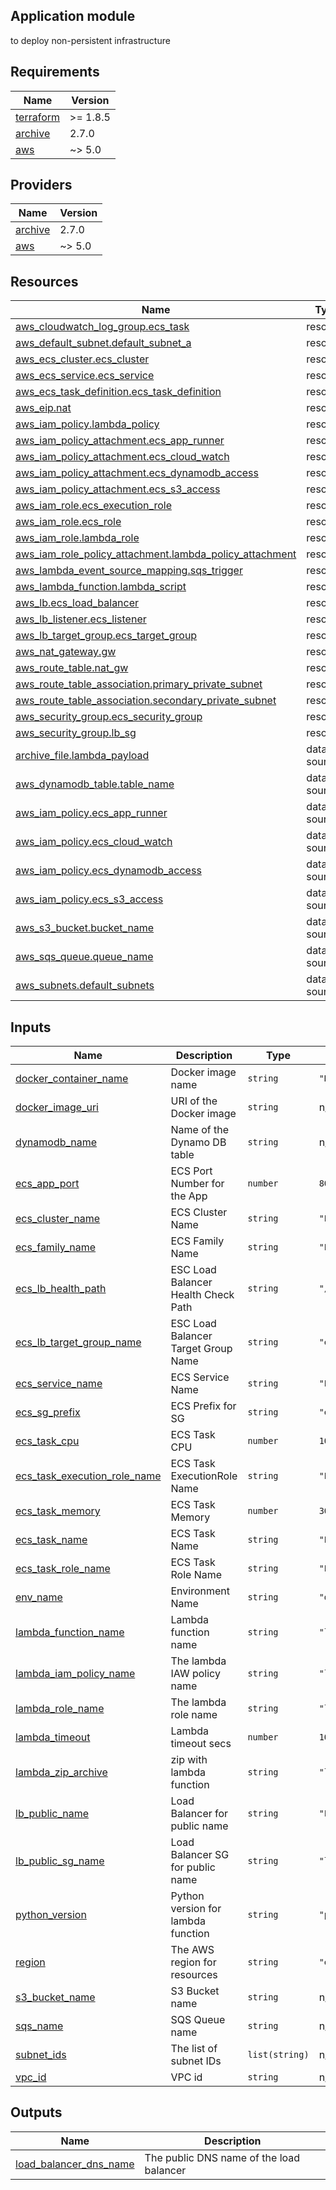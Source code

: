 ## Application module

to deploy non-persistent infrastructure

## Requirements

| Name | Version |
|------|---------|
| <a name="requirement_terraform"></a> [terraform](#requirement\_terraform) | >= 1.8.5 |
| <a name="requirement_archive"></a> [archive](#requirement\_archive) | 2.7.0 |
| <a name="requirement_aws"></a> [aws](#requirement\_aws) | ~> 5.0 |

## Providers

| Name | Version |
|------|---------|
| <a name="provider_archive"></a> [archive](#provider\_archive) | 2.7.0 |
| <a name="provider_aws"></a> [aws](#provider\_aws) | ~> 5.0 |

## Resources

| Name | Type |
|------|------|
| [aws_cloudwatch_log_group.ecs_task](https://registry.terraform.io/providers/hashicorp/aws/latest/docs/resources/cloudwatch_log_group) | resource |
| [aws_default_subnet.default_subnet_a](https://registry.terraform.io/providers/hashicorp/aws/latest/docs/resources/default_subnet) | resource |
| [aws_ecs_cluster.ecs_cluster](https://registry.terraform.io/providers/hashicorp/aws/latest/docs/resources/ecs_cluster) | resource |
| [aws_ecs_service.ecs_service](https://registry.terraform.io/providers/hashicorp/aws/latest/docs/resources/ecs_service) | resource |
| [aws_ecs_task_definition.ecs_task_definition](https://registry.terraform.io/providers/hashicorp/aws/latest/docs/resources/ecs_task_definition) | resource |
| [aws_eip.nat](https://registry.terraform.io/providers/hashicorp/aws/latest/docs/resources/eip) | resource |
| [aws_iam_policy.lambda_policy](https://registry.terraform.io/providers/hashicorp/aws/latest/docs/resources/iam_policy) | resource |
| [aws_iam_policy_attachment.ecs_app_runner](https://registry.terraform.io/providers/hashicorp/aws/latest/docs/resources/iam_policy_attachment) | resource |
| [aws_iam_policy_attachment.ecs_cloud_watch](https://registry.terraform.io/providers/hashicorp/aws/latest/docs/resources/iam_policy_attachment) | resource |
| [aws_iam_policy_attachment.ecs_dynamodb_access](https://registry.terraform.io/providers/hashicorp/aws/latest/docs/resources/iam_policy_attachment) | resource |
| [aws_iam_policy_attachment.ecs_s3_access](https://registry.terraform.io/providers/hashicorp/aws/latest/docs/resources/iam_policy_attachment) | resource |
| [aws_iam_role.ecs_execution_role](https://registry.terraform.io/providers/hashicorp/aws/latest/docs/resources/iam_role) | resource |
| [aws_iam_role.ecs_role](https://registry.terraform.io/providers/hashicorp/aws/latest/docs/resources/iam_role) | resource |
| [aws_iam_role.lambda_role](https://registry.terraform.io/providers/hashicorp/aws/latest/docs/resources/iam_role) | resource |
| [aws_iam_role_policy_attachment.lambda_policy_attachment](https://registry.terraform.io/providers/hashicorp/aws/latest/docs/resources/iam_role_policy_attachment) | resource |
| [aws_lambda_event_source_mapping.sqs_trigger](https://registry.terraform.io/providers/hashicorp/aws/latest/docs/resources/lambda_event_source_mapping) | resource |
| [aws_lambda_function.lambda_script](https://registry.terraform.io/providers/hashicorp/aws/latest/docs/resources/lambda_function) | resource |
| [aws_lb.ecs_load_balancer](https://registry.terraform.io/providers/hashicorp/aws/latest/docs/resources/lb) | resource |
| [aws_lb_listener.ecs_listener](https://registry.terraform.io/providers/hashicorp/aws/latest/docs/resources/lb_listener) | resource |
| [aws_lb_target_group.ecs_target_group](https://registry.terraform.io/providers/hashicorp/aws/latest/docs/resources/lb_target_group) | resource |
| [aws_nat_gateway.gw](https://registry.terraform.io/providers/hashicorp/aws/latest/docs/resources/nat_gateway) | resource |
| [aws_route_table.nat_gw](https://registry.terraform.io/providers/hashicorp/aws/latest/docs/resources/route_table) | resource |
| [aws_route_table_association.primary_private_subnet](https://registry.terraform.io/providers/hashicorp/aws/latest/docs/resources/route_table_association) | resource |
| [aws_route_table_association.secondary_private_subnet](https://registry.terraform.io/providers/hashicorp/aws/latest/docs/resources/route_table_association) | resource |
| [aws_security_group.ecs_security_group](https://registry.terraform.io/providers/hashicorp/aws/latest/docs/resources/security_group) | resource |
| [aws_security_group.lb_sg](https://registry.terraform.io/providers/hashicorp/aws/latest/docs/resources/security_group) | resource |
| [archive_file.lambda_payload](https://registry.terraform.io/providers/hashicorp/archive/2.7.0/docs/data-sources/file) | data source |
| [aws_dynamodb_table.table_name](https://registry.terraform.io/providers/hashicorp/aws/latest/docs/data-sources/dynamodb_table) | data source |
| [aws_iam_policy.ecs_app_runner](https://registry.terraform.io/providers/hashicorp/aws/latest/docs/data-sources/iam_policy) | data source |
| [aws_iam_policy.ecs_cloud_watch](https://registry.terraform.io/providers/hashicorp/aws/latest/docs/data-sources/iam_policy) | data source |
| [aws_iam_policy.ecs_dynamodb_access](https://registry.terraform.io/providers/hashicorp/aws/latest/docs/data-sources/iam_policy) | data source |
| [aws_iam_policy.ecs_s3_access](https://registry.terraform.io/providers/hashicorp/aws/latest/docs/data-sources/iam_policy) | data source |
| [aws_s3_bucket.bucket_name](https://registry.terraform.io/providers/hashicorp/aws/latest/docs/data-sources/s3_bucket) | data source |
| [aws_sqs_queue.queue_name](https://registry.terraform.io/providers/hashicorp/aws/latest/docs/data-sources/sqs_queue) | data source |
| [aws_subnets.default_subnets](https://registry.terraform.io/providers/hashicorp/aws/latest/docs/data-sources/subnets) | data source |

## Inputs

| Name | Description | Type | Default | Required |
|------|-------------|------|---------|:--------:|
| <a name="input_docker_container_name"></a> [docker\_container\_name](#input\_docker\_container\_name) | Docker image name | `string` | `"RekImage"` | no |
| <a name="input_docker_image_uri"></a> [docker\_image\_uri](#input\_docker\_image\_uri) | URI of the Docker image | `string` | n/a | yes |
| <a name="input_dynamodb_name"></a> [dynamodb\_name](#input\_dynamodb\_name) | Name of the Dynamo DB table | `string` | n/a | yes |
| <a name="input_ecs_app_port"></a> [ecs\_app\_port](#input\_ecs\_app\_port) | ECS Port Number for the App | `number` | `80` | no |
| <a name="input_ecs_cluster_name"></a> [ecs\_cluster\_name](#input\_ecs\_cluster\_name) | ECS Cluster Name | `string` | `"ECSRecAppCluster"` | no |
| <a name="input_ecs_family_name"></a> [ecs\_family\_name](#input\_ecs\_family\_name) | ECS Family Name | `string` | `"ECSRecoginitonApp"` | no |
| <a name="input_ecs_lb_health_path"></a> [ecs\_lb\_health\_path](#input\_ecs\_lb\_health\_path) | ESC Load Balancer Health Check Path | `string` | `"/ui/"` | no |
| <a name="input_ecs_lb_target_group_name"></a> [ecs\_lb\_target\_group\_name](#input\_ecs\_lb\_target\_group\_name) | ESC Load Balancer Target Group Name | `string` | `"esc-rek-target-group"` | no |
| <a name="input_ecs_service_name"></a> [ecs\_service\_name](#input\_ecs\_service\_name) | ECS Service Name | `string` | `"ECSServiceRecApp"` | no |
| <a name="input_ecs_sg_prefix"></a> [ecs\_sg\_prefix](#input\_ecs\_sg\_prefix) | ECS Prefix for SG | `string` | `"ecssg"` | no |
| <a name="input_ecs_task_cpu"></a> [ecs\_task\_cpu](#input\_ecs\_task\_cpu) | ECS Task CPU | `number` | `1024` | no |
| <a name="input_ecs_task_execution_role_name"></a> [ecs\_task\_execution\_role\_name](#input\_ecs\_task\_execution\_role\_name) | ECS Task ExecutionRole Name | `string` | `"ECSTaskExecutionRole"` | no |
| <a name="input_ecs_task_memory"></a> [ecs\_task\_memory](#input\_ecs\_task\_memory) | ECS Task Memory | `number` | `3072` | no |
| <a name="input_ecs_task_name"></a> [ecs\_task\_name](#input\_ecs\_task\_name) | ECS Task Name | `string` | `"ECSRecApp"` | no |
| <a name="input_ecs_task_role_name"></a> [ecs\_task\_role\_name](#input\_ecs\_task\_role\_name) | ECS Task Role Name | `string` | `"ECSTaskRole"` | no |
| <a name="input_env_name"></a> [env\_name](#input\_env\_name) | Environment Name | `string` | `"dev"` | no |
| <a name="input_lambda_function_name"></a> [lambda\_function\_name](#input\_lambda\_function\_name) | Lambda function name | `string` | `"lambda_script"` | no |
| <a name="input_lambda_iam_policy_name"></a> [lambda\_iam\_policy\_name](#input\_lambda\_iam\_policy\_name) | The lambda IAW policy name | `string` | `"lamda_iam_policy"` | no |
| <a name="input_lambda_role_name"></a> [lambda\_role\_name](#input\_lambda\_role\_name) | The lambda role name | `string` | `"lambda_role"` | no |
| <a name="input_lambda_timeout"></a> [lambda\_timeout](#input\_lambda\_timeout) | Lambda timeout secs | `number` | `10` | no |
| <a name="input_lambda_zip_archive"></a> [lambda\_zip\_archive](#input\_lambda\_zip\_archive) | zip with lambda function | `string` | `"lambda_function_payload.zip"` | no |
| <a name="input_lb_public_name"></a> [lb\_public\_name](#input\_lb\_public\_name) | Load Balancer for public name | `string` | `"LBAppRecPublic"` | no |
| <a name="input_lb_public_sg_name"></a> [lb\_public\_sg\_name](#input\_lb\_public\_sg\_name) | Load Balancer SG for public name | `string` | `"lb_sg"` | no |
| <a name="input_python_version"></a> [python\_version](#input\_python\_version) | Python version for lambda function | `string` | `"python3.12"` | no |
| <a name="input_region"></a> [region](#input\_region) | The AWS region for resources | `string` | `"eu-central-1"` | no |
| <a name="input_s3_bucket_name"></a> [s3\_bucket\_name](#input\_s3\_bucket\_name) | S3 Bucket name | `string` | n/a | yes |
| <a name="input_sqs_name"></a> [sqs\_name](#input\_sqs\_name) | SQS Queue name | `string` | n/a | yes |
| <a name="input_subnet_ids"></a> [subnet\_ids](#input\_subnet\_ids) | The list of subnet IDs | `list(string)` | n/a | yes |
| <a name="input_vpc_id"></a> [vpc\_id](#input\_vpc\_id) | VPC id | `string` | n/a | yes |

## Outputs

| Name | Description |
|------|-------------|
| <a name="output_load_balancer_dns_name"></a> [load\_balancer\_dns\_name](#output\_load\_balancer\_dns\_name) | The public DNS name of the load balancer |
